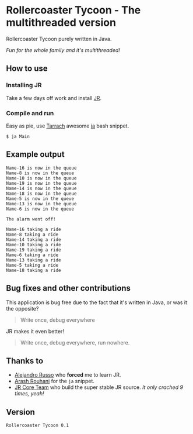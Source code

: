 # Rollercoaster Tycoon - The multithreaded version

Rollercoaster Tycoon purely written in Java.

*Fun for the whole family and it's multithreaded!*

## How to use

### Installing JR

Take a few days off work and install [JR](http://www.cs.ucdavis.edu/~olsson/research/jr/).

### Compile and run

Easy as pie, use [Tarrach](https://github.com/Tarrasch) awesome [ja](https://gist.github.com/862239) bash snippet.

    $ ja Main
    
## Example output

    Name-16 is now in the queue
    Name-8 is now in the queue
    Name-10 is now in the queue
    Name-19 is now in the queue
    Name-14 is now in the queue
    Name-18 is now in the queue
    Name-5 is now in the queue
    Name-13 is now in the queue
    Name-6 is now in the queue
    
    The alarm went off!
    
    Name-16 taking a ride
    Name-8 taking a ride
    Name-14 taking a ride
    Name-10 taking a ride
    Name-19 taking a ride
    Name-6 taking a ride
    Name-13 taking a ride
    Name-5 taking a ride
    Name-18 taking a ride

## Bug fixes and other contributions

This application is bug free due to the fact that it's written in Java, or was it the opposite?

> Write once, debug everywhere

JR makes it even better!

> Write once, debug everywhere, run nowhere.

## Thanks to

- [Alejandro Russo](http://www.cse.chalmers.se/~russo/) who **forced** me to learn JR.
- [Arash Rouhani](https://github.com/Tarrasch) for the `ja` snippet.
- [JR Core Team](http://www.cs.ucdavis.edu/~olsson/research/jr/photos/2004-06-17c.jpg) who build the super stable JR source. *It only crached 9 times, yeah!*

## Version

`Rollercoaster Tycoon 0.1`